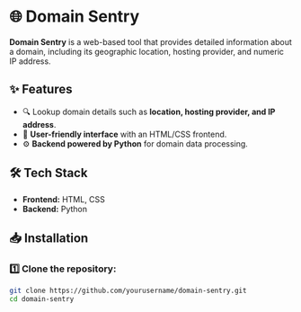
# 🌐 Domain Sentry  

**Domain Sentry** is a web-based tool that provides detailed information about a domain, including its geographic location, hosting provider, and numeric IP address.  

## ✨ Features  
- 🔍 Lookup domain details such as **location, hosting provider, and IP address**.  
- 🎨 **User-friendly interface** with an HTML/CSS frontend.  
- ⚙️ **Backend powered by Python** for domain data processing.  

## 🛠 Tech Stack  
- **Frontend:** HTML, CSS  
- **Backend:** Python  

## 📥 Installation  
### 1️⃣ Clone the repository:  
```bash
git clone https://github.com/yourusername/domain-sentry.git
cd domain-sentry
